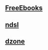 ## [FreeEbooks](https://www.packtpub.com/packt/offers/free-learning)

## [ndsl](http://www.ndsl.kr/index.do)

## [dzone](https://dzone.com)

